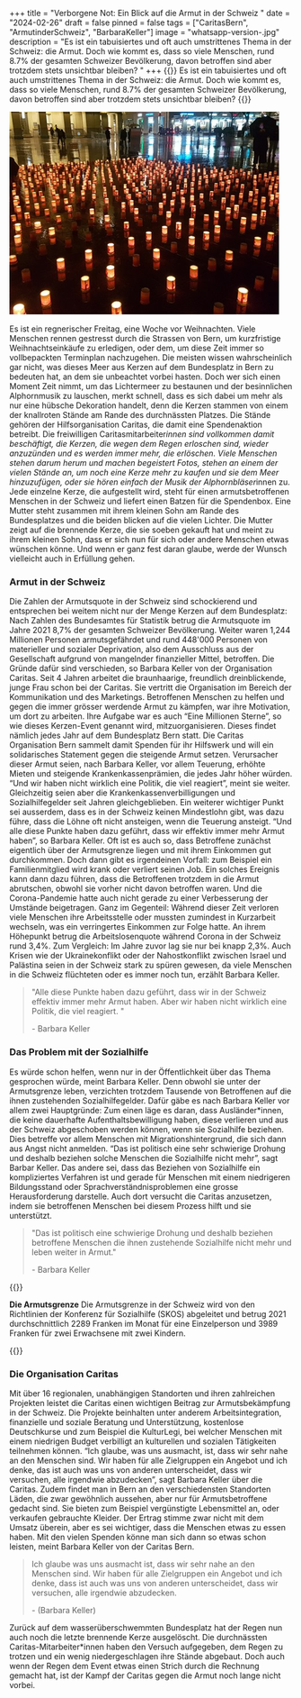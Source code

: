 +++
title = "Verborgene Not: Ein Blick auf die Armut in der Schweiz "
date = "2024-02-26"
draft = false
pinned = false
tags = ["CaritasBern", "ArmutinderSchweiz", "BarbaraKeller"]
image = "whatsapp-version-.jpg"
description = "Es ist ein tabuisiertes und oft auch umstrittenes Thema in der Schweiz: die Armut. Doch wie kommt es, dass so viele Menschen, rund 8.7% der gesamten Schweizer Bevölkerung, davon betroffen sind aber trotzdem stets unsichtbar bleiben? "
+++
{{<lead>}}
Es ist ein tabuisiertes und oft auch umstrittenes Thema in der Schweiz: die Armut. Doch wie kommt es, dass so viele Menschen, rund 8.7% der gesamten Schweizer Bevölkerung, davon betroffen sind aber trotzdem stets unsichtbar bleiben? 
{{</lead>}}

![Ein Kerzenmeer leuchtet über den Bundesplatz. eine Million Sterne, ein Event der Organisation Caritas, um auf die Armut im Kanton Bern aufmerksam zu machen. Foto: Siri Fankhauser ](whatsapp-version-.jpg "Ein Kerzenmeer leuchtet über den Bundesplatz. eine Million Sterne, ein Event der Organisation Caritas, um auf die Armut im Kanton Bern aufmerksam zu machen. Foto: Siri Fankhauser ")

Es ist ein regnerischer Freitag, eine Woche vor Weihnachten. Viele Menschen rennen gestresst durch die Strassen von Bern, um kurzfristige Weihnachtseinkäufe zu erledigen, oder dem, um diese Zeit immer so vollbepackten Terminplan nachzugehen. Die meisten wissen wahrscheinlich gar nicht, was dieses Meer aus Kerzen auf dem Bundesplatz in Bern zu bedeuten hat, an dem sie unbeachtet vorbei hasten. Doch wer sich einen Moment Zeit nimmt, um das Lichtermeer zu bestaunen und der besinnlichen Alphornmusik zu lauschen, merkt schnell, dass es sich dabei um mehr als nur eine hübsche Dekoration handelt, denn die Kerzen stammen von einem der knallroten Stände am Rande des durchnässten Platzes. Die Stände gehören der Hilfsorganisation Caritas, die damit eine Spendenaktion betreibt. Die freiwilligen Caritasmitarbeiter*innen sind vollkommen damit beschäftigt, die Kerzen, die wegen dem Regen erloschen sind, wieder anzuzünden und es werden immer mehr, die erlöschen. Viele Menschen stehen darum herum und machen begeistert Fotos, stehen an einem der vielen Stände an, um noch eine Kerze mehr zu kaufen und sie dem Meer hinzuzufügen, oder sie hören einfach der Musik der Alphornbläser*innen zu.
Jede einzelne Kerze, die aufgestellt wird, steht für einen armutsbetroffenen Menschen in der Schweiz und liefert einen Batzen für die Spendenbox. Eine Mutter steht zusammen mit ihrem kleinen Sohn am Rande des Bundesplatzes und die beiden blicken auf die vielen Lichter. Die Mutter zeigt auf die brennende Kerze, die sie soeben gekauft hat und meint zu ihrem kleinen Sohn, dass er sich nun für sich oder andere Menschen etwas wünschen könne. Und wenn er ganz fest daran glaube, werde der Wunsch vielleicht auch in Erfüllung gehen.

### Armut in der Schweiz

Die Zahlen der Armutsquote in der Schweiz sind schockierend und entsprechen bei weitem nicht nur der Menge Kerzen auf dem Bundesplatz: Nach Zahlen des Bundesamtes für Statistik betrug die Armutsquote im Jahre 2021 8,7% der gesamten Schweizer Bevölkerung. Weiter waren 1,244 Millionen Personen armutsgefährdet und rund 448'000 Personen von materieller und sozialer Deprivation, also dem Ausschluss aus der Gesellschaft aufgrund von mangelnder finanzieller Mittel, betroffen. Die Gründe dafür sind verschieden, so Barbara Keller von der Organisation Caritas.  Seit 4 Jahren arbeitet die braunhaarige, freundlich dreinblickende, junge Frau schon bei der Caritas. Sie vertritt die Organisation im Bereich der Kommunikation und des Marketings. Betroffenen Menschen zu helfen und gegen die immer grösser werdende Armut zu kämpfen, war ihre Motivation, um dort zu arbeiten. Ihre Aufgabe war es auch “Eine Millionen Sterne”, so wie dieses Kerzen-Event genannt wird, mitzuorganisieren. Dieses findet nämlich jedes Jahr auf dem Bundesplatz Bern statt. Die Caritas Organisation Bern sammelt damit Spenden für ihr Hilfswerk und will ein solidarisches Statement gegen die steigende Armut setzen. Verursacher dieser Armut seien, nach Barbara Keller, vor allem Teuerung, erhöhte Mieten und steigende Krankenkassenprämien, die jedes Jahr höher würden. “Und wir haben nicht wirklich eine Politik, die viel reagiert”, meint sie weiter. Gleichzeitig seien aber die Krankenkassenverbilligungen und Sozialhilfegelder seit Jahren gleichgeblieben. Ein weiterer wichtiger Punkt sei ausserdem, dass es in der Schweiz keinen Mindestlohn gibt, was dazu führe, dass die Löhne oft nicht ansteigen, wenn die Teuerung ansteigt. “Und alle diese Punkte haben dazu geführt, dass wir effektiv immer mehr Armut haben”, so Barbara Keller. 
Oft ist es auch so, dass Betroffene zunächst eigentlich über der Armutsgrenze liegen und mit ihrem Einkommen gut durchkommen. Doch dann gibt es irgendeinen Vorfall: zum Beispiel ein Familienmitglied wird krank oder verliert seinen Job. Ein solches Ereignis kann dann dazu führen, dass die Betroffenen trotzdem in die Armut abrutschen, obwohl sie vorher nicht davon betroffen waren. Und die Corona-Pandemie hatte auch nicht gerade zu einer Verbesserung der Umstände beigetragen. Ganz im Gegenteil: Während dieser Zeit verloren viele Menschen ihre Arbeitsstelle oder mussten zumindest in Kurzarbeit wechseln, was ein verringertes Einkommen zur Folge hatte. An ihrem Höhepunkt betrug die Arbeitslosenquote während Corona in der Schweiz rund 3,4%. Zum Vergleich: Im Jahre zuvor lag sie nur bei knapp 2,3%. Auch Krisen wie der Ukrainekonflikt oder der Nahostkonflikt zwischen Israel und Palästina seien in der Schweiz stark zu spüren gewesen, da viele Menschen in die Schweiz flüchteten oder es immer noch tun, erzählt Barbara Keller. 

> "Alle diese Punkte haben dazu geführt, dass wir in der Schweiz effektiv immer mehr Armut haben. Aber wir haben nicht wirklich eine Politik, die viel reagiert. " 
>
> \- Barbara Keller

### Das Problem mit der Sozialhilfe

Es würde schon helfen, wenn nur in der Öffentlichkeit über das Thema gesprochen würde, meint Barbara Keller. Denn obwohl sie unter der Armutsgrenze leben, verzichten trotzdem Tausende von Betroffenen auf die ihnen zustehenden Sozialhilfegelder. Dafür gäbe es nach Barbara Keller vor allem zwei Hauptgründe: Zum einen läge es daran, dass Ausländer*innen, die keine dauerhafte Aufenthaltsbewilligung haben, diese verlieren und aus der Schweiz abgeschoben werden können, wenn sie Sozialhilfe beziehen. Dies betreffe vor allem Menschen mit Migrationshintergrund, die sich dann aus Angst nicht anmelden. “Das ist politisch eine sehr schwierige Drohung und deshalb beziehen solche Menschen die Sozialhilfe nicht mehr”, sagt Barbar Keller. Das andere sei, dass das Beziehen von Sozialhilfe ein kompliziertes Verfahren ist und gerade für Menschen mit einem niedrigeren Bildungsstand oder Sprachverständnisproblemen eine grosse Herausforderung darstelle. Auch dort versucht die Caritas anzusetzen, indem sie betroffenen Menschen bei diesem Prozess hilft und sie unterstützt.

> "Das ist politisch eine schwierige Drohung und deshalb beziehen betroffene Menschen die ihnen zustehende Sozialhilfe nicht mehr und leben weiter in Armut."
>
> \- Barbara Keller





{{<box>}}

**Die Armutsgrenze**
Die Armutsgrenze in der Schweiz wird von den Richtlinien der Konferenz für Sozialhilfe (SKOS) abgeleitet und betrug 2021 durchschnittlich 2289 Franken im Monat für eine Einzelperson und 3989 Franken für zwei Erwachsene mit zwei Kindern. 

{{</box>}}







### Die Organisation Caritas

Mit über 16 regionalen, unabhängigen Standorten und ihren zahlreichen Projekten leistet die Caritas einen wichtigen Beitrag zur Armutsbekämpfung in der Schweiz. Die Projekte beinhalten unter anderem Arbeitsintegration, finanzielle und soziale Beratung und Unterstützung, kostenlose Deutschkurse und zum Beispiel die KulturLegi, bei welcher Menschen mit einem niedrigen Budget verbilligt an kulturellen und sozialen Tätigkeiten teilnehmen können. “Ich glaube, was uns ausmacht, ist, dass wir sehr nahe an den Menschen sind. Wir haben für alle Zielgruppen ein Angebot und ich denke, das ist auch was uns von anderen unterscheidet, dass wir versuchen, alle irgendwie abzudecken”, sagt Barbara Keller über die Caritas. Zudem findet man in Bern an den verschiedensten Standorten Läden, die zwar gewöhnlich aussehen, aber nur für Armutsbetroffene gedacht sind. Sie bieten zum Beispiel vergünstigte Lebensmittel an, oder verkaufen gebrauchte Kleider. Der Ertrag stimme zwar nicht mit dem Umsatz überein, aber es sei wichtiger, dass die Menschen etwas zu essen haben. Mit den vielen Spenden könne man sich dann so etwas schon leisten, meint Barbara Keller von der Caritas Bern.  

> Ich glaube was uns ausmacht ist, dass wir sehr nahe an den Menschen sind. Wir haben für alle Zielgruppen ein Angebot und ich denke, dass ist auch was uns von anderen unterscheidet, dass wir versuchen, alle irgendwie abzudecken. 
>
> \- (Barbara Keller)

Zurück auf dem wasserüberschwemmten Bundesplatz hat der Regen nun auch noch die letzte brennende Kerze ausgelöscht. Die durchnässten Caritas-Mitarbeiter*innen haben den Versuch aufgegeben, dem Regen zu trotzen und ein wenig niedergeschlagen ihre Stände abgebaut. Doch auch wenn der Regen dem Event etwas einen Strich durch die Rechnung gemacht hat, ist der Kampf der Caritas gegen die Armut noch lange nicht vorbei.